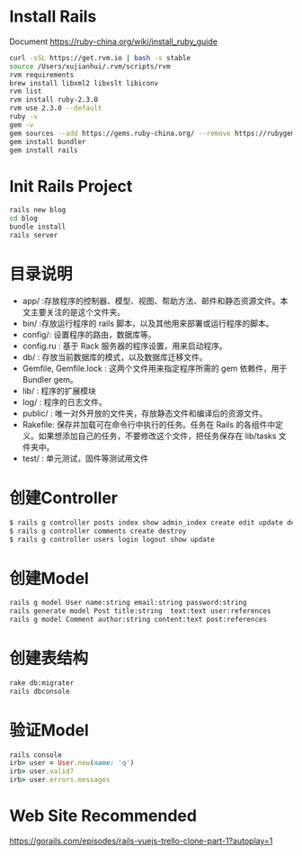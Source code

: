# Install Rails
Document https://ruby-china.org/wiki/install_ruby_guide
``` bash
curl -sSL https://get.rvm.io | bash -s stable
source /Users/xujianhui/.rvm/scripts/rvm
rvm requirements
brew install libxml2 libxslt libiconv
rvm list
rvm install ruby-2.3.0
rvm use 2.3.0 --default
ruby -v
gem -v
gem sources --add https://gems.ruby-china.org/ --remove https://rubygems.org/
gem install bundler
gem install rails
``` 

# Init Rails Project

``` bash
rails new blog
cd blog
bundle install
rails server
``` 

# 目录说明

* app/ :存放程序的控制器、模型、视图、帮助方法、邮件和静态资源文件。本文主要关注的是这个文件夹。
* bin/ :存放运行程序的 rails 脚本，以及其他用来部署或运行程序的脚本。
* config/: 设置程序的路由，数据库等。
* config.ru : 基于 Rack 服务器的程序设置，用来启动程序。
* db/ : 存放当前数据库的模式，以及数据库迁移文件。
* Gemfile, Gemfile.lock : 这两个文件用来指定程序所需的 gem 依赖件，用于 Bundler gem。
* lib/ : 程序的扩展模块
* log/ : 程序的日志文件。
* public/ : 唯一对外开放的文件夹，存放静态文件和编译后的资源文件。
* Rakefile: 保存并加载可在命令行中执行的任务。任务在 Rails 的各组件中定义。如果想添加自己的任务，不要修改这个文件，把任务保存在 lib/tasks 文件夹中。
* test/ : 单元测试，固件等测试用文件

# 创建Controller

``` bash
$ rails g controller posts index show admin_index create edit update destroy
$ rails g controller comments create destroy 
$ rails g controller users login logout show update
``` 
# 创建Model
``` bash
rails g model User name:string email:string password:string
rails generate model Post title:string  text:text user:references
rails g model Comment author:string content:text post:references
```
# 创建表结构
``` bash
rake db:migrater
rails dbconsole
```

# 验证Model
``` ruby
rails console
irb> user = User.new(name: 'q')
irb> user.valid?
irb> user.errors.messages
```

# Web Site Recommended
https://gorails.com/episodes/rails-vuejs-trello-clone-part-1?autoplay=1